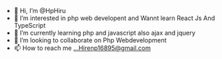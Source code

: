 - 👋 Hi, I’m @HpHiru
- 👀 I’m interested in php web developent and Wannt learn React Js And TypeScript 
- 🌱 I’m currently learning php and javascript also ajax and jquery 
- 💞️ I’m looking to collaborate on Php Webdevelopment
- 📫 How to reach me ...Hirenp16895@gmail.com

<!---
HpHiru/HpHiru is a ✨ special ✨ repository because its `README.md` (this file) appears on your GitHub profile.
You can click the Preview link to take a look at your changes.
--->
